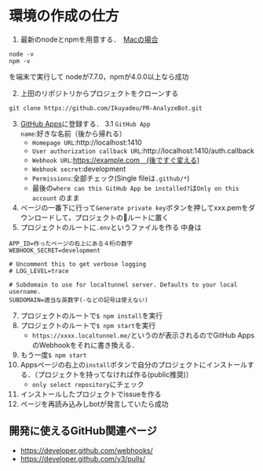 # 環境の作成の仕方
1. 最新のnodeとnpmを用意する．　[Macの場合](http://umekov.hatenablog.com/entry/2016/12/03/000001)　

```
node -v
npm -v
```
を端末で実行して
nodeが7.7.0，npmが4.0.0以上なら成功

2. 上田のリポジトリからプロジェクトをクローンする
```
git clone https://github.com/Ikuyadeu/PR-AnalyzeBot.git
```
3. [GitHub Apps](https://github.com/settings/apps/new)に登録する．
    3.1 `GitHub App name`:好きな名前（後から帰れる）
    * `Homepage URL`:http://localhost:1410
    * `User authorization callback URL`:http://localhost:1410/auth.callback
    * `Webhook URL`:https://example.com　(後ですぐ変える)
    * `Webhook secret`:development
    * `Permissions`:全部チェック(Single fileは`.github/*`)
    * 最後の`where can this GitHub App be installed?`は`Only on this account` のまま
4. ページの一番下に行って`Generate private key`ボタンを押してxxx.pemをダウンロードして，プロジェクトのルートに置く
6. プロジェクトのルートに`.env`というファイルを作る
中身は
```
APP_ID=作ったページの右上にある４桁の数字
WEBHOOK_SECRET=development

# Uncomment this to get verbose logging
# LOG_LEVEL=trace

# Subdomain to use for localtunnel server. Defaults to your local username.
SUBDOMAIN=適当な英数字(-などの記号は使えない)
```
7. プロジェクトのルートで`$ npm install`を実行
8. プロジェクトのルートで`$ npm start`を実行
    * `https://xxxx.localtunnel.me/`というのが表示されるのでGitHub AppsのWebhookをそれに書き換える．
9. もう一度`$ npm start`
9. Appsページの右上の`install`ボタンで自分のプロジェクトにインストールする．（プロジェクトを持ってなければ作る(public推奨)）
    * `only select repository`にチェック
10. インストールしたプロジェクトでissueを作る
11. ページを再読み込みしbotが発言していたら成功

## 開発に使えるGitHub関連ページ
* https://developer.github.com/webhooks/
* https://developer.github.com/v3/pulls/

